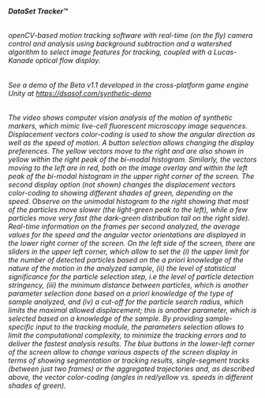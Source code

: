 ###### **DataSet Tracker™**
###### openCV-based motion tracking software with real-time (on the fly) camera control and analysis using background subtraction and a watershed algorithm to select image features for tracking, coupled with a Lucas-Kanade optical flow display.
###### See a demo of the Beta v1.1 developed in the cross-platform game engine Unity at https://dsasof.com/synthetic-demo 
###### The video shows computer vision analysis of the motion of synthetic markers, which mimic live-cell fluorescent microscopy image sequences. Displacement vectors color-coding is used to show the angular direction as well as the speed of motion. A button selection allows changing the display preferences. The yellow vectors move to the right and are also shown in yellow within the right peak of the bi-modal histogram. Similarly, the vectors moving to the left are in red, both on the image overlay and within the left peak of the bi-modal histogram in the upper right corner of the screen. The second display option (not shown) changes the displacement vectors color-coding to showing different shades of green, depending on the speed. Observe on the unimodal histogram to the right showing that most of the particles move slower (the light-green peak to the left), while a few particles move very fast (the dark-green distribution tail on the right side). Real-time information on the frames per second analyzed, the average values for the speed and the angular vector orientations are displayed in the lower right corner of the screen. On the left side of the screen, there are sliders in the upper left corner, which allow to set the (i) the upper limit for the number of detected particles based on the a priori knowledge of the nature of the motion in the analyzed sample, (ii) the level of statistical significance for the particle selection step, i.e the level of particle detection stringency, (iii) the minimum distance between particles, which is another parameter selection done based on a priori knowledge of the type of sample analyzed, and (iv) a cut-off for the particle search radius, which limits the maximal allowed displacement; this is another parameter, which is selected based on a knowledge of the sample. By providing sample-specific input to the tracking module, the parameters selection allows to limit the computational complexity, to minimize the tracking errors and to deliver the fastest analysis results. The blue buttons in the lower-left corner of the screen allow to change various aspects of the screen display in terms of showing segmentation or tracking results, single-segment tracks (between just two frames) or the aggregated trajectories and, as described above, the vector color-coding (angles in red/yellow vs. speeds in different shades of green). 
